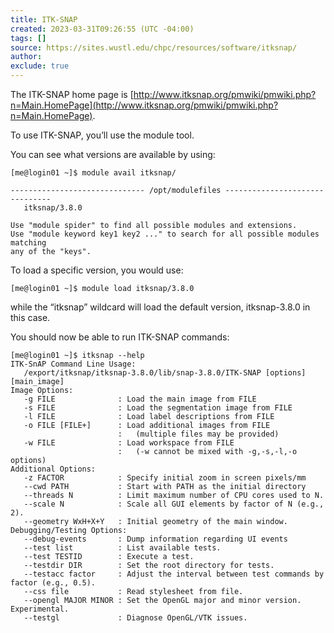 ```yaml
---
title: ITK-SNAP
created: 2023-03-31T09:26:55 (UTC -04:00)
tags: []
source: https://sites.wustl.edu/chpc/resources/software/itksnap/
author:
exclude: true
---
```


The ITK-SNAP home page is [http://www.itksnap.org/pmwiki/pmwiki.php?n=Main.HomePage](http://www.itksnap.org/pmwiki/pmwiki.php?n=Main.HomePage).

To use ITK-SNAP, you’ll use the module tool.

You can see what versions are available by using:

```
[me@login01 ~]$ module avail itksnap/

------------------------------ /opt/modulefiles -------------------------------
   itksnap/3.8.0

Use "module spider" to find all possible modules and extensions.
Use "module keyword key1 key2 ..." to search for all possible modules matching
any of the "keys".
```

To load a specific version, you would use:

```
[me@login01 ~]$ module load itksnap/3.8.0
```

while the “itksnap” wildcard will load the default version, itksnap-3.8.0 in this case.

You should now be able to run ITK-SNAP commands:

```
[me@login01 ~]$ itksnap --help
ITK-SnAP Command Line Usage:
   /export/itksnap/itksnap-3.8.0/lib/snap-3.8.0/ITK-SNAP [options] [main_image]
Image Options:
   -g FILE              : Load the main image from FILE
   -s FILE              : Load the segmentation image from FILE
   -l FILE              : Load label descriptions from FILE
   -o FILE [FILE+]      : Load additional images from FILE
                        :   (multiple files may be provided)
   -w FILE              : Load workspace from FILE
                        :   (-w cannot be mixed with -g,-s,-l,-o options)
Additional Options:
   -z FACTOR            : Specify initial zoom in screen pixels/mm
   --cwd PATH           : Start with PATH as the initial directory
   --threads N          : Limit maximum number of CPU cores used to N.
   --scale N            : Scale all GUI elements by factor of N (e.g., 2).
   --geometry WxH+X+Y   : Initial geometry of the main window.
Debugging/Testing Options:
   --debug-events       : Dump information regarding UI events
   --test list          : List available tests.
   --test TESTID        : Execute a test.
   --testdir DIR        : Set the root directory for tests.
   --testacc factor     : Adjust the interval between test commands by factor (e.g., 0.5).
   --css file           : Read stylesheet from file.
   --opengl MAJOR MINOR : Set the OpenGL major and minor version. Experimental.
   --testgl             : Diagnose OpenGL/VTK issues.
```
